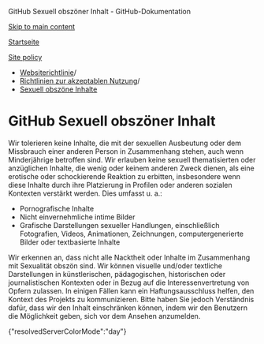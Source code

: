 GitHub Sexuell obszöner Inhalt - GitHub-Dokumentation

[Skip to main content](#main-content)

[Startseite](/de)

[Site policy](/de/site-policy)

* [Websiterichtlinie](/de/site-policy)/
* [Richtlinien zur akzeptablen Nutzung](/de/site-policy/acceptable-use-policies)/
* [Sexuell obszöne Inhalte](/de/site-policy/acceptable-use-policies/github-sexually-obscene-content)

GitHub Sexuell obszöner Inhalt
==========

Wir tolerieren keine Inhalte, die mit der sexuellen Ausbeutung oder dem Missbrauch einer anderen Person in Zusammenhang stehen, auch wenn Minderjährige betroffen sind. Wir erlauben keine sexuell thematisierten oder anzüglichen Inhalte, die wenig oder keinem anderen Zweck dienen, als eine erotische oder schockierende Reaktion zu erbitten, insbesondere wenn diese Inhalte durch ihre Platzierung in Profilen oder anderen sozialen Kontexten verstärkt werden. Dies umfasst u. a.:

* Pornografische Inhalte
* Nicht einvernehmliche intime Bilder
* Grafische Darstellungen sexueller Handlungen, einschließlich Fotografien, Videos, Animationen, Zeichnungen, computergenerierte Bilder oder textbasierte Inhalte

Wir erkennen an, dass nicht alle Nacktheit oder Inhalte im Zusammenhang mit Sexualität obszön sind. Wir können visuelle und/oder textliche Darstellungen in künstlerischen, pädagogischen, historischen oder journalistischen Kontexten oder in Bezug auf die Interessenvertretung von Opfern zulassen. In einigen Fällen kann ein Haftungsausschluss helfen, den Kontext des Projekts zu kommunizieren. Bitte haben Sie jedoch Verständnis dafür, dass wir den Inhalt einschränken können, indem wir den Benutzern die Möglichkeit geben, sich vor dem Ansehen anzumelden.

{"resolvedServerColorMode":"day"}

